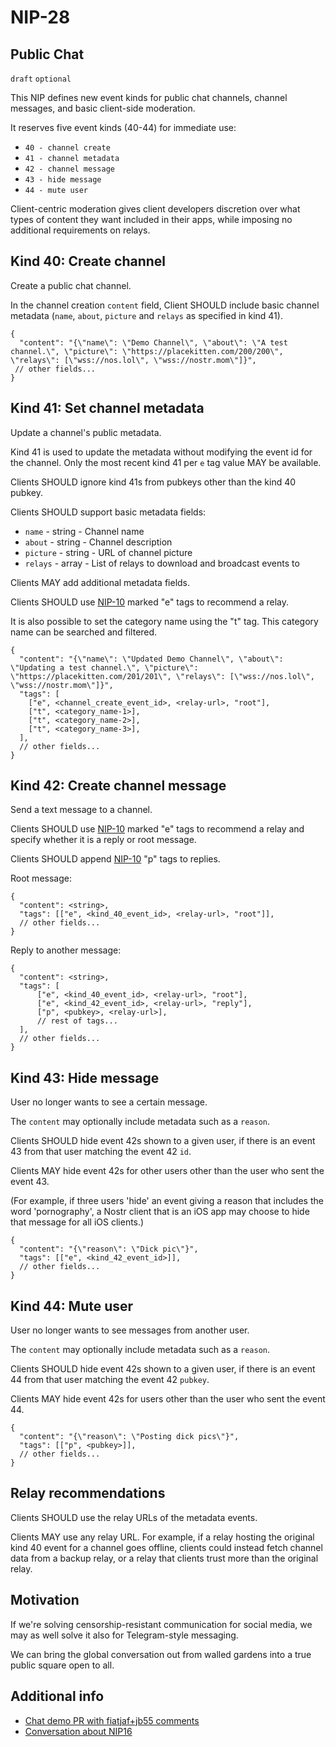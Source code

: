 
NIP-28
======

Public Chat
-----------

`draft` `optional`

This NIP defines new event kinds for public chat channels, channel messages, and basic client-side moderation.

It reserves five event kinds (40-44) for immediate use:

- `40 - channel create`
- `41 - channel metadata`
- `42 - channel message`
- `43 - hide message`
- `44 - mute user`

Client-centric moderation gives client developers discretion over what types of content they want included in their apps, while imposing no additional requirements on relays.

## Kind 40: Create channel

Create a public chat channel.

In the channel creation `content` field, Client SHOULD include basic channel metadata (`name`, `about`, `picture` and `relays` as specified in kind 41).

```jsonc
{
  "content": "{\"name\": \"Demo Channel\", \"about\": \"A test channel.\", \"picture\": \"https://placekitten.com/200/200\", \"relays\": [\"wss://nos.lol\", \"wss://nostr.mom\"]}",
 // other fields...
}
```


## Kind 41: Set channel metadata

Update a channel's public metadata.

Kind 41 is used to update the metadata without modifying the event id for the channel. Only the most recent kind 41 per `e` tag value MAY be available.

Clients SHOULD ignore kind 41s from pubkeys other than the kind 40 pubkey.

Clients SHOULD support basic metadata fields:

- `name` - string - Channel name
- `about` - string - Channel description
- `picture` - string - URL of channel picture
- `relays` - array - List of relays to download and broadcast events to

Clients MAY add additional metadata fields.

Clients SHOULD use [NIP-10](10.md) marked "e" tags to recommend a relay.

It is also possible to set the category name using the "t" tag. This category name can be searched and filtered.

```jsonc
{
  "content": "{\"name\": \"Updated Demo Channel\", \"about\": \"Updating a test channel.\", \"picture\": \"https://placekitten.com/201/201\", \"relays\": [\"wss://nos.lol\", \"wss://nostr.mom\"]}",
  "tags": [
    ["e", <channel_create_event_id>, <relay-url>, "root"],
    ["t", <category_name-1>],
    ["t", <category_name-2>],
    ["t", <category_name-3>],
  ],
  // other fields...
}
```


## Kind 42: Create channel message

Send a text message to a channel.

Clients SHOULD use [NIP-10](10.md) marked "e" tags to recommend a relay and specify whether it is a reply or root message.

Clients SHOULD append [NIP-10](10.md) "p" tags to replies.

Root message:

```jsonc
{
  "content": <string>,
  "tags": [["e", <kind_40_event_id>, <relay-url>, "root"]],
  // other fields...
}
```

Reply to another message:

```jsonc
{
  "content": <string>,
  "tags": [
      ["e", <kind_40_event_id>, <relay-url>, "root"],
      ["e", <kind_42_event_id>, <relay-url>, "reply"],
      ["p", <pubkey>, <relay-url>],
      // rest of tags...
  ],
  // other fields...
}
```


## Kind 43: Hide message

User no longer wants to see a certain message.

The `content` may optionally include metadata such as a `reason`.

Clients SHOULD hide event 42s shown to a given user, if there is an event 43 from that user matching the event 42 `id`.

Clients MAY hide event 42s for other users other than the user who sent the event 43.

(For example, if three users 'hide' an event giving a reason that includes the word 'pornography', a Nostr client that is an iOS app may choose to hide that message for all iOS clients.)

```jsonc
{
  "content": "{\"reason\": \"Dick pic\"}",
  "tags": [["e", <kind_42_event_id>]],
  // other fields...
}
```

## Kind 44: Mute user

User no longer wants to see messages from another user.

The `content` may optionally include metadata such as a `reason`.

Clients SHOULD hide event 42s shown to a given user, if there is an event 44 from that user matching the event 42 `pubkey`.

Clients MAY hide event 42s for users other than the user who sent the event 44.

```jsonc
{
  "content": "{\"reason\": \"Posting dick pics\"}",
  "tags": [["p", <pubkey>]],
  // other fields...
}
```

## Relay recommendations

Clients SHOULD use the relay URLs of the metadata events.

Clients MAY use any relay URL. For example, if a relay hosting the original kind 40 event for a channel goes offline, clients could instead fetch channel data from a backup relay, or a relay that clients trust more than the original relay.

Motivation
----------
If we're solving censorship-resistant communication for social media, we may as well solve it also for Telegram-style messaging.

We can bring the global conversation out from walled gardens into a true public square open to all.


Additional info
---------------

- [Chat demo PR with fiatjaf+jb55 comments](https://github.com/ArcadeCity/arcade/pull/28)
- [Conversation about NIP16](https://t.me/nostr_protocol/29566)
